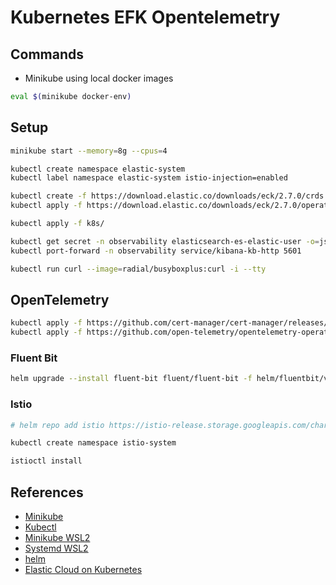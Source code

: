 # Kubernetes EFK Opentelemetry

## Commands

- Minikube using local docker images

```bash
eval $(minikube docker-env)
```

## Setup

```bash
minikube start --memory=8g --cpus=4

kubectl create namespace elastic-system
kubectl label namespace elastic-system istio-injection=enabled

kubectl create -f https://download.elastic.co/downloads/eck/2.7.0/crds.yaml
kubectl apply -f https://download.elastic.co/downloads/eck/2.7.0/operator.yaml
```

```bash
kubectl apply -f k8s/

kubectl get secret -n observability elasticsearch-es-elastic-user -o=jsonpath='{.data.elastic}' | base64 --decode; echo
kubectl port-forward -n observability service/kibana-kb-http 5601
```

```bash
kubectl run curl --image=radial/busyboxplus:curl -i --tty
```

## OpenTelemetry

```bash
kubectl apply -f https://github.com/cert-manager/cert-manager/releases/download/v1.11.0/cert-manager.yaml
kubectl apply -f https://github.com/open-telemetry/opentelemetry-operator/releases/latest/download/opentelemetry-operator.yaml
```

### Fluent Bit

```bash
helm upgrade --install fluent-bit fluent/fluent-bit -f helm/fluentbit/values.yml
```

### Istio

```bash
# helm repo add istio https://istio-release.storage.googleapis.com/charts

kubectl create namespace istio-system

istioctl install
```

## References

- [Minikube](https://minikube.sigs.k8s.io/docs/start/)
- [Kubectl](https://kubernetes.io/docs/tasks/tools/install-kubectl-linux/)
- [Minikube WSL2](https://www.virtualizationhowto.com/2021/11/install-minikube-in-wsl-2-with-kubectl-and-helm/)
- [Systemd WSL2](https://devblogs.microsoft.com/commandline/systemd-support-is-now-available-in-wsl/)
- [helm](https://helm.sh/docs/intro/install/)
- [Elastic Cloud on Kubernetes](https://www.elastic.co/guide/en/cloud-on-k8s/current/k8s-quickstart.html)